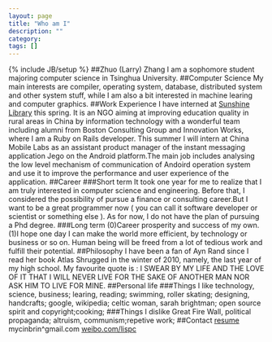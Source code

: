 ```yaml
---
layout: page
title: "Who am I"
description: ""
category: 
tags: []
---
```

{% include JB/setup %}
##Zhuo (Larry) Zhang
I am a sophomore student majoring computer science in Tsinghua University.
##Computer Science
My main interests are compiler, operating system, database, distributed system and other system stuff, while I am also a bit interested in machine learing and computer graphics.
##Work Experience
I have interned at [Sunshine Library](www.sunshine-library.org) this spring. It is an NGO aiming at improving education quality in rural areas in China by information technology with a wonderful team including alumni from Boston Consulting Group and Innovation Works, where I am a Ruby on Rails developer.
This summer I will intern at China Mobile Labs as an assistant product manager of the instant messaging application Jego on the Android platform.The main job includes analysing the low level mechanism of communication of Andoird operation system and use it to improve the performance and user experience of the application.
##Career
###Short term
It took one year for me to realize that I am truly interested in computer science and engineering. Before that, I considered the possibility of pursue a finance or consulting career.But I want to be a great programmer now ( you can call it software developer or scientist or something else ). As for now, I do not have the plan of pursuing a Phd degree.
###Long term
(0)Career prosperity and success of my own.
(1)I hope one day I can make the world more efficient, by technology or business or so on. Human being will be freed from a lot of tedious work and fulfill their potential.
##Philosophy
I have been a fan of Ayn Rand since I read her book Atlas Shrugged in the winter of 2010, namely, the last year of my high school. My favourite quote is : I SWEAR BY MY LIFE AND THE LOVE OF IT THAT I WILL NEVER LIVE FOR THE SAKE OF ANOTHER MAN NOR ASK HIM TO LIVE FOR MINE.
##Personal life
###Things I like
technology, science, business; learing, reading; swimming, roller skating; designing, handcrafts; google, wikipedia; celtic woman, sarah brightman; open source spirit and copyright;cooking;
###Things I dislike
Great Fire Wall, political propaganda; altruism, communism;repetive work;
##Contact
[resume](/assets/files/resume2.pdf)
mycinbrin^gmail.com
[weibo.com/lispc](http://weibo.com/lispc)


